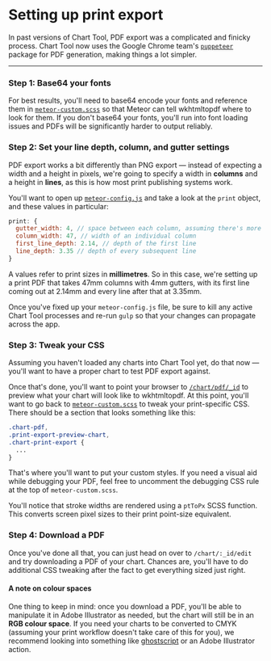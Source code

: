 # Setting up print export

In past versions of Chart Tool, PDF export was a complicated and finicky process. Chart Tool now uses the Google Chrome team's [`puppeteer`](https://github.com/GoogleChrome/puppeteer) package for PDF generation, making things a lot simpler.

----------

### **Step 1:** Base64 your fonts
For best results, you'll need to base64 encode your fonts and reference them in [`meteor-custom.scss`](https://github.com/globeandmail/chart-tool/blob/master/tutorials/customizing.md) so that Meteor can tell wkhtmltopdf where to look for them. If you don't base64 your fonts, you'll run into font loading issues and PDFs will be significantly harder to output reliably.


### **Step 2:** Set your line depth, column, and gutter settings

PDF export works a bit differently than PNG export — instead of expecting a width and a height in pixels, we're going to specify a width in **columns** and a height in **lines**, as this is how most print publishing systems work.

You'll want to open up [`meteor-config.js`](https://github.com/globeandmail/chart-tool/blob/master/tutorials/customizing.md) and take a look at the `print` object, and these values in particular:

```javascript
print: {
  gutter_width: 4, // space between each column, assuming there's more than one
  column_width: 47, // width of an individual column
  first_line_depth: 2.14, // depth of the first line
  line_depth: 3.35 // depth of every subsequent line
}
```

A values refer to print sizes in **millimetres**. So in this case, we're setting up a print PDF that takes 47mm columns with 4mm gutters, with its first line coming out at 2.14mm and every line after that at 3.35mm.

Once you've fixed up your `meteor-config.js` file, be sure to kill any active Chart Tool processes and re-run `gulp` so that your changes can propagate across the app.

### **Step 3:** Tweak your CSS

Assuming you haven't loaded any charts into Chart Tool yet, do that now — you'll want to have a proper chart to test PDF export against.

Once that's done, you'll want to point your browser to [`/chart/pdf/_id`](https://github.com/globeandmail/chart-tool/blob/master/tutorials/interface.md) to preview what your chart will look like to wkhtmltopdf. At this point, you'll want to go back to [`meteor-custom.scss`](https://github.com/globeandmail/chart-tool/blob/master/tutorials/customizing.md) to tweak your print-specific CSS. There should be a section that looks something like this:

```css
.chart-pdf,
.print-export-preview-chart,
.chart-print-export {
  ... 
}
```

That's where you'll want to put your custom styles. If you need a visual aid while debugging your PDF, feel free to uncomment the debugging CSS rule at the top of `meteor-custom.scss`.

You'll notice that stroke widths are rendered using a `ptToPx` SCSS function. This converts screen pixel sizes to their print point-size equivalent.


### **Step 4:** Download a PDF

Once you've done all that, you can just head on over to `/chart/:_id/edit` and try downloading a PDF of your chart. Chances are, you'll have to do additional CSS tweaking after the fact to get everything sized just right.

#### A note on colour spaces

One thing to keep in mind: once you download a PDF, you'll be able to manipulate it in Adobe Illustrator as needed, but the chart will still be in an **RGB colour space**. If you need your charts to be converted to CMYK (assuming your print workflow doesn't take care of this for you), we recommend looking into something like [ghostscript](http://graphicdesign.stackexchange.com/questions/38306/converting-pdf-from-rgb-to-cmyk-with-freeware-or-oss) or an Adobe Illustrator action.
